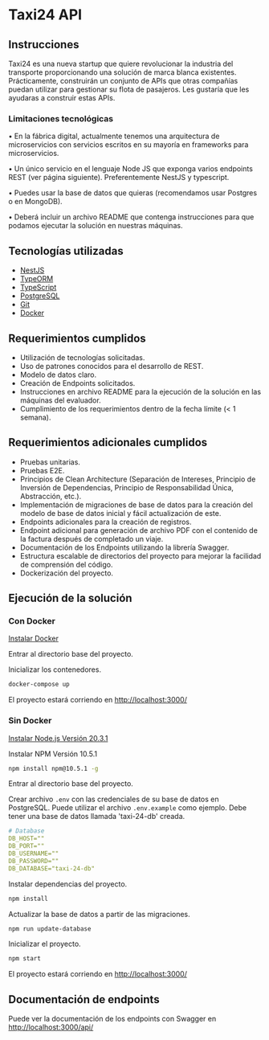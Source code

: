 # Taxi24 API

## Instrucciones

Taxi24 es una nueva startup que quiere revolucionar la industria del transporte proporcionando 
una solución de marca blanca existentes. Prácticamente, construirán un conjunto de APIs que otras compañías puedan utilizar para gestionar su flota de pasajeros. Les gustaría que les ayudaras a construir estas APIs.

### Limitaciones tecnológicas

• En la fábrica digital, actualmente tenemos una arquitectura de microservicios con servicios 
escritos  en su mayoría en frameworks para microservicios.

• Un único servicio en el lenguaje Node JS que exponga varios endpoints REST (ver página 
siguiente). Preferentemente NestJS y typescript.

• Puedes usar la base de datos que quieras (recomendamos usar Postgres o en MongoDB).

• Deberá incluir un archivo README que contenga instrucciones para que podamos ejecutar 
la solución en nuestras máquinas.

## Tecnologías utilizadas

* [NestJS](https://nestjs.com/)
* [TypeORM](https://typeorm.io/)
* [TypeScript](https://www.typescriptlang.org/)
* [PostgreSQL](https://www.postgresql.org/)
* [Git](https://git-scm.com/)
* [Docker](https://www.docker.com/)

## Requerimientos cumplidos

* Utilización de tecnologías solicitadas.
* Uso de patrones conocidos para el desarrollo de REST.
* Modelo de datos claro.
* Creación de Endpoints solicitados.
* Instrucciones en archivo README para la ejecución de la solución en las máquinas del evaluador.
* Cumplimiento de los requerimientos dentro de la fecha límite (< 1 semana).

## Requerimientos adicionales cumplidos

* Pruebas unitarias.
* Pruebas E2E.
* Principios de Clean Architecture (Separación de Intereses, Principio de Inversión de Dependencias, Principio de Responsabilidad Única, Abstracción, etc.).
* Implementación de migraciones de base de datos para la creación del modelo de base de datos inicial y fácil actualización de este.
* Endpoints adicionales para la creación de registros.
* Endpoint adicional para generación de archivo PDF con el contenido de la factura después de completado un viaje.
* Documentación de los Endpoints utilizando la librería Swagger.
* Estructura escalable de directorios del proyecto para mejorar la facilidad de comprensión del código.
* Dockerización del proyecto.

## Ejecución de la solución

### Con Docker

[Instalar Docker](https://www.docker.com/products/docker-desktop/)

Entrar al directorio base del proyecto.

Inicializar los contenedores.

```sh
docker-compose up
```

El proyecto estará corriendo en [http://localhost:3000/](http://localhost:3000/)

### Sin Docker

[Instalar Node.js Versión 20.3.1](https://nodejs.org/dist/v20.3.1/node-v20.3.1-x64.msi)

Instalar NPM Versión 10.5.1

```sh
npm install npm@10.5.1 -g
```

Entrar al directorio base del proyecto.

Crear archivo `.env` con las credenciales de su base de datos en PostgreSQL. Puede utilizar el archivo `.env.example` como ejemplo. Debe tener una base de datos llamada 'taxi-24-db' creada.

```yaml
# Database
DB_HOST=""
DB_PORT=""
DB_USERNAME=""
DB_PASSWORD=""
DB_DATABASE="taxi-24-db"
```

Instalar dependencias del proyecto.

```sh
npm install
```

Actualizar la base de datos a partir de las migraciones.

```sh
npm run update-database
```

Inicializar el proyecto.

```sh
npm start
```

El proyecto estará corriendo en [http://localhost:3000/](http://localhost:3000/)

## Documentación de endpoints

Puede ver la documentación de los endpoints con Swagger en [http://localhost:3000/api/](http://localhost:3000/api/)
